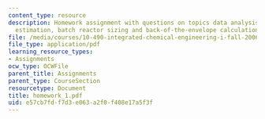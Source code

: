 ```yaml
---
content_type: resource
description: Homework assignment with questions on topics data analysis, parameter
  estimation, batch reactor sizing and back-of-the-envelope calculation.
file: /media/courses/10-490-integrated-chemical-engineering-i-fall-2006/e57cb7fdf7d3e063a2f0f408e17a5f3f_homework_1.pdf
file_type: application/pdf
learning_resource_types:
- Assignments
ocw_type: OCWFile
parent_title: Assignments
parent_type: CourseSection
resourcetype: Document
title: homework_1.pdf
uid: e57cb7fd-f7d3-e063-a2f0-f408e17a5f3f
---
```

